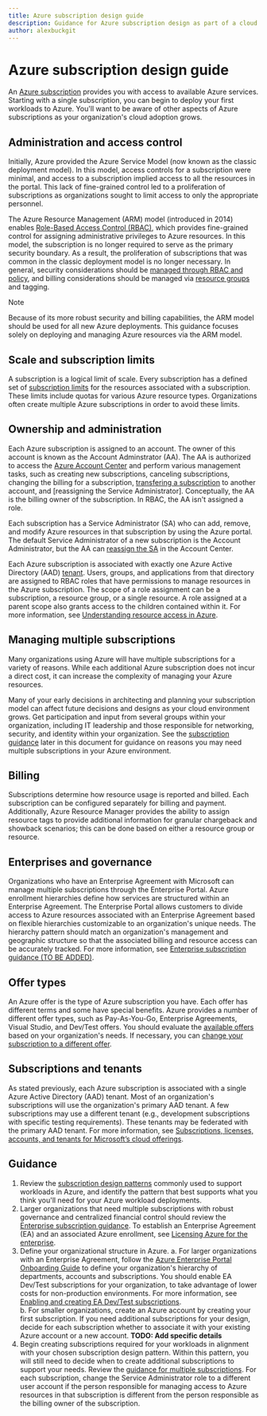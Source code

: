 ```yaml
---
title: Azure subscription design guide
description: Guidance for Azure subscription design as part of a cloud adoption strategy
author: alexbuckgit
---
```


# Azure subscription design guide

An [Azure subscription](subscription.md) provides you with access to available Azure services. Starting with a single subscription, you can begin to deploy your first workloads to Azure. You'll want to be aware of other aspects of Azure subscriptions as your organization's cloud adoption grows. 

## Administration and access control

Initially, Azure provided the Azure Service Model (now known as the classic deployment model). In this model, access controls for a subscription were minimal, and access to a subscription implied access to all the resources in the portal. This lack of fine-grained control led to a proliferation of subscriptions as organizations sought to limit access to only the appropriate personnel.

The Azure Resource Management (ARM) model (introduced in 2014) enables [Role-Based Access Control (RBAC)][docs-rbac], which provides fine-grained control for assigning administrative privileges to Azure resources. In this model, the subscription is no longer required to serve as the primary security boundary. As a result, the proliferation of subscriptions that was common in the classic deployment model is no longer necessary. In general, security considerations should be [managed through RBAC and policy][docs-manage-access], and billing considerations should be managed via [resource groups](resource-group-explainer.md) and tagging.

> [!NOTE] 
> Because of its more robust security and billing capabilities, the ARM model should be used for all new Azure deployments. This guidance focuses solely on deploying and managing Azure resources via the ARM model.

## Scale and subscription limits

A subscription is a logical limit of scale. Every subscription has a defined set of [subscription limits][docs-subscription-limits] for the resources associated with a subscription. These limits include quotas for various Azure resource types. Organizations often create multiple Azure subscriptions in order to avoid these limits.

## Ownership and administration

Each Azure subscription is assigned to an account. The owner of this account is known as the Account Adminstrator (AA). The AA is authorized to access the [Azure Account Center][azure-account-center] and perform various management tasks, such as creating new subscriptions, canceling subscriptions, changing the billing for a subscription, [transfering a subscription](/azure/billing/billing-subscription-transfer) to another account, and [reassigning the Service Administrator]. Conceptually, the AA is the billing owner of the subscription. In RBAC, the AA isn't assigned a role.

Each subscription has a Service Administrator (SA) who can add, remove, and modify Azure resources in that subscription by using the Azure portal. The default Service Administrator of a new subscription is the Account Administrator, but the AA can [reassign the SA](/azure/billing/billing-add-change-azure-subscription-administrator) in the Account Center.

Each Azure subscription is associated with exactly one Azure Active Directory (AAD) [tenant](/azure/active-directory/develop/active-directory-howto-tenant). Users, groups, and applications from that directory are assigned to RBAC roles that have permissions to manage resources in the Azure subscription. The scope of a role assignment can be a subscription, a resource group, or a single resource. A role assigned at a parent scope also grants access to the children contained within it. For more information, see [Understanding resource access in Azure][docs-understanding-resource-access].

## Managing multiple subscriptions

Many organizations using Azure will have multiple subscriptions for a variety of reasons. While each additional Azure subscription does not incur a direct cost, it can increase the complexity of managing your Azure resources.

Many of your early decisions in architecting and planning your subscription model can affect future decisions and designs as your cloud environment grows. Get participation and input from several groups within your organization, including IT leadership and those responsible for networking, security, and identity within your organization. See the [subscription guidance](#guidance) later in this document for guidance on reasons you may need multiple subscriptions in your Azure environment. 

## Billing

Subscriptions determine how resource usage is reported and billed. Each subscription can be configured separately for billing and payment. Additionally, Azure Resource Manager provides the ability to assign resource tags to provide additional information for granular chargeback and showback scenarios; this can be done based on either a resource group or resource.

## Enterprises and governance

Organizations who have an Enterprise Agreement with Microsoft can manage multiple subscriptions through the Enterprise Portal. Azure enrollment hierarchies define how services are structured within an Enterprise Agreement. The Enterprise Portal allows customers to divide access to Azure resources associated with an Enterprise Agreement based on flexible hierarchies customizable to an organization's unique needs. The hierarchy pattern should match an organization's management and geographic structure so that the associated billing and resource access can be accurately tracked. For more information, see [Enterprise subscription guidance (TO BE ADDED)]().

## Offer types

An Azure offer is the type of Azure subscription you have. Each offer has different terms and some have special benefits. Azure provides a number of different offer types, such as Pay-As-You-Go, Enterprise Agreements, Visual Studio, and Dev/Test offers. You should evaluate the [available offers](https://azure.microsoft.com/en-us/support/legal/offer-details/) based on your organization's needs. If necessary, you can [change your subscription to a different offer][azure-change-subscription-offer].

## Subscriptions and tenants

As stated previously, each Azure subscription is associated with a single Azure Active Directory (AAD) tenant. Most of an organization's subscriptions will use the organization's primary AAD tenant. A few subscriptions may use a different tenant (e.g., development subscriptions with specific testing requirements). These tenants may be federated with the primary AAD tenant.  For more information, see [Subscriptions, licenses, accounts, and tenants for Microsoft’s cloud offerings][docs-subscriptions-licenses-accounts-tenants].

## Guidance

1. Review the [subscription design patterns](subscription-design.md) commonly used to support workloads in Azure, and identify the pattern that best supports what you think you'll need for your Azure workload deployments.  
2. Larger organizations that need multiple subscriptions with robust governance and centralized financial control should review the [Enterprise subscription guidance](). To establish an Enterprise Agreement (EA) and an associated Azure enrollment, see [Licensing Azure for the enterprise][azure-licensing].
3. Define your organizational structure in Azure.
  a. For larger organizations with an Enterprise Agreement, follow the [Azure Enterprise Portal Onboarding Guide][onboarding-guide] to define your organization's hierarchy of departments, accounts and subscriptions. You should enable EA Dev/Test subscriptions for your organization, to take advantage of lower costs for non-production environments. For more information, see [Enabling and creating EA Dev/Test subscriptions][enable-dev-test].  
  b. For smaller organizations, create an Azure account by creating your first subscription. If you need additional subscriptions for your design, decide for each subscription whether to associate it with your existing Azure account or a new account. **TODO: Add specific details**  
4. Begin creating subscriptions required for your workloads in alignment with your chosen subscription design pattern. Within this pattern, you will still need to decide when to create additional subscriptions to support your needs. Review the [guidance for multiple subscriptions](subscription-multiple.md). For each subscription, change the Service Administrator role to a different user account if the person responsible for managing access to Azure resources in that subscription is different from the person responsible as the billing owner of the subscription. 

<!-- links -->
[azure-get-started]: https://azure.microsoft.com/en-us/get-started/
[azure-offers]: https://azure.microsoft.com/en-us/support/legal/offer-details/
[azure-portal]: https://portal.azure.com
[azure-account-center]: https://account.azure.com/

[docs-manage-access]: /azure/active-directory/manage-access-to-azure-resources
[docs-rbac]: /azure/active-directory/role-based-access-control-what-is
[docs-subscription-limits]: /azure/azure-subscription-service-limits
[docs-subscriptions-licenses-accounts-tenants]: https://docs.microsoft.com/en-us/office365/enterprise/subscriptions-licenses-accounts-and-tenants-for-microsoft-cloud-offerings
[docs-understanding-resource-access]: https://docs.microsoft.com/en-us/azure/active-directory/active-directory-understanding-resource-access

[onboarding-guide]: https://eaportalonboardingvideos.blob.core.windows.net/onboardingvideos/AzureDirectEACustomerOnboardingGuide_En.pdf
[enable-dev-test]: https://channel9.msdn.com/blogs/EA.Azure.com/Enabling-and-Creating-EA-DevTest-Subscriptions-through-the-EA-Portal
[azure-change-subscription-offer]: /azure/billing/billing-how-to-switch-azure-offer
[azure-licensing]: https://azure.microsoft.com/en-us/pricing/enterprise-agreement/
